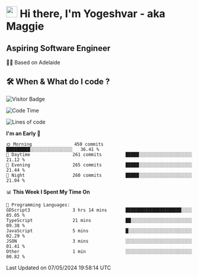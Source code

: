 <h1><img src="https://emojis.slackmojis.com/emojis/images/1531849430/4246/blob-sunglasses.gif?1531849430" width="30"/> Hi there, I'm Yogeshvar - aka Maggie</h1>

## Aspiring Software Engineer
🏂🏻  Based on Adelaide 

## 🛠 When & What do I code ?  

![Visitor Badge](https://visitor-badge.feriirawann.repl.co?username=yogeshvar&repo=yogeshvar&label=Visitors&style=plastic&color=%23457BFF&contentType=svg)

<!--START_SECTION:waka-->
![Code Time](http://img.shields.io/badge/Code%20Time-2%2C888%20hrs%2048%20mins-blue)

![Lines of code](https://img.shields.io/badge/From%20Hello%20World%20I%27ve%20Written-4.2%20million%20lines%20of%20code-blue)

**I'm an Early 🐤** 

```text
🌞 Morning                450 commits         █████████░░░░░░░░░░░░░░░░   36.41 % 
🌆 Daytime                261 commits         █████░░░░░░░░░░░░░░░░░░░░   21.12 % 
🌃 Evening                265 commits         █████░░░░░░░░░░░░░░░░░░░░   21.44 % 
🌙 Night                  260 commits         █████░░░░░░░░░░░░░░░░░░░░   21.04 % 
```


📊 **This Week I Spent My Time On** 

```text
💬 Programming Languages: 
GDScript3                3 hrs 14 mins       █████████████████████░░░░   85.05 % 
TypeScript               21 mins             ██░░░░░░░░░░░░░░░░░░░░░░░   09.38 % 
JavaScript               5 mins              █░░░░░░░░░░░░░░░░░░░░░░░░   02.29 % 
JSON                     3 mins              ░░░░░░░░░░░░░░░░░░░░░░░░░   01.41 % 
Other                    1 min               ░░░░░░░░░░░░░░░░░░░░░░░░░   00.82 % 
```


 Last Updated on 07/05/2024 19:58:14 UTC
<!--END_SECTION:waka-->
